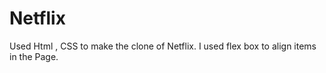 # Netflix
Used Html , CSS to make the clone of Netflix.  I used flex box to align items in the Page.
